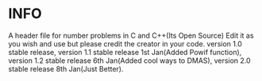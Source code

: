 # INFO
A header file for number problems in C and C++(Its Open Source) Edit it as you wish and use but please credit the creator in your code.
version 1.0 stable release, 
version 1.1 stable release 1st Jan(Added Powif function),
version 1.2 stable release 6th Jan(Added cool ways to DMAS),
version 2.0 stable release 8th Jan(Just Better).
